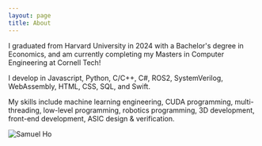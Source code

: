 ```yaml
---
layout: page
title: About
---
```


I graduated from Harvard University in 2024 with a Bachelor's degree in Economics, and am currently completing my Masters in Computer Engineering at Cornell Tech!

I develop in Javascript, Python, C/C++, C#, ROS2, SystemVerilog, WebAssembly, HTML, CSS, SQL, and Swift.

My skills include machine learning engineering, CUDA programming, multi-threading, low-level programming, robotics programming, 3D development, front-end development, ASIC design & verification.


![Samuel Ho](/assets/grad_photo.jpg "Me on Weeks Bridge right before graduating!")
